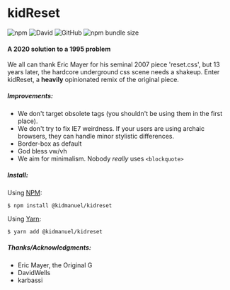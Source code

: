 # kidReset

![npm](https://img.shields.io/npm/dt/@kidmanuel/kidreset)
![David](https://img.shields.io/david/kidManuel/kidReset)
![GitHub](https://img.shields.io/github/license/kidManuel/kidReset)
![npm bundle size](https://img.shields.io/bundlephobia/min/@kidmanuel/kidreset)

#### A 2020 solution to a 1995 problem

We all can thank Eric Mayer for his seminal 2007 piece 'reset.css', but 13 years later, the hardcore underground css scene needs a shakeup. 
Enter kidReset, a **heavily** opinionated remix of the original piece.

##### Improvements:
- We don't target obsolete tags (you shouldn't be using them in the first place).
- We don't try to fix IE7 weirdness. If your users are using archaic browsers, they can handle minor stylistic differences.
- Border-box as default
- God bless vw/vh
- We aim for minimalism. Nobody *really* uses ```<blockquote>```

##### Install:

Using [NPM](http://npmjs.com):

```command
$ npm install @kidmanuel/kidreset
```

Using [Yarn](https://yarnpkg.com):

```command
$ yarn add @kidmanuel/kidreset
```

##### Thanks/Acknowledgments:
- Eric Mayer, the Original G
- DavidWells
- karbassi
